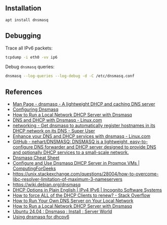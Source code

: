 ## Installation

```bash
apt install dnsmasq
```

## Debugging

Trace all IPv6 packets:

```bash
tcpdump -i eth0 -vv ip6
```

Debug `dnsmasq` queries:

```bash
dnsmasq --log-queries --log-debug -d -C /etc/dnsmasq.conf
```
## References

- [Man Page - dnsmasq - A lightweight DHCP and caching DNS server](https://manpages.ubuntu.com/manpages/trusty/man8/dnsmasq.8.html)
- [Configuring Dnsmasq](https://dnsmasq.org/docs/setup.html) 
- [How to Run a Local Network DHCP Server with Dnsmasq](https://www.howtogeek.com/devops/how-to-run-a-local-network-dhcp-server-with-dnsmasq)
- [DNS and DHCP with Dnsmasq - Linux.com](https://www.linux.com/topic/networking/dns-and-dhcp-dnsmasq)
- [networking - Get dnsmasq to automatically register hostnames in its DHCP network on its DNS - Super User](https://superuser.com/questions/1491765/get-dnsmasq-to-automatically-register-hostnames-in-its-dhcp-network-on-its-dns)
- [Enhance your DNS and DHCP services with dnsmasq - Linux.com](https://www.linux.com/news/enhance-your-dns-and-dhcp-services-dnsmasq)
- [GitHub - nehart/DNSMASQ: DNSMASQ is a lightweight, easy-to-configure DNS forwarder and DHCP server designed to provide DNS and optionally DHCP services to a small-scale network.](https://github.com/nehart/DNSMASQ)
- [Dnsmasq Cheat Sheet](https://etherarp.net/dnsmasq/index.html)
- [Configure and Use Dnsmasq DHCP Server in Proxmox VMs | ComputingForGeeks](https://computingforgeeks.com/using-dnsmasq-dhcp-server-proxmox-vms)
- https://unix.stackexchange.com/questions/28004/how-to-overcome-libc-resolver-limitation-of-maximum-3-nameservers
- https://wiki.debian.org/dnsmasq
- [DHCP Options in Plain English | IPv4 IPv6 | Incognito Software Systems](https://www.incognito.com/tutorials/dhcp-options-in-plain-english)
- [How to force ALL of the DHCP Clients to renew? - Stack Overflow](https://stackoverflow.com/questions/28917135/how-to-force-all-of-the-dhcp-clients-to-renew)
- [How to Run Your Own DNS Server on Your Local Network](https://www.howtogeek.com/devops/how-to-run-your-own-dns-server-on-your-local-network)
- [How to Run a Local Network DHCP Server with Dnsmasq](https://www.howtogeek.com/devops/how-to-run-a-local-network-dhcp-server-with-dnsmasq)
- [Ubuntu 24.04 : Dnsmasq : Install : Server World](https://www.server-world.info/en/note?os=Ubuntu_24.04&p=dnsmasq&f=1)
- [Using dnsmasq for dhcpv6](https://hveem.no/using-dnsmasq-for-dhcpv6)
